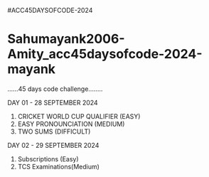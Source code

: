 #ACC45DAYSOFCODE-2024
# Sahumayank2006-Amity_acc45daysofcode-2024-mayank
......45 days code challenge........

DAY 01 - 28 SEPTEMBER 2024
1. CRICKET WORLD CUP QUALIFIER (EASY)
2. EASY PRONOUNCIATION (MEDIUM)
3. TWO SUMS (DIFFICULT)

DAY 02 - 29 SEPTEMBER 2024
1. Subscriptions (Easy)
2. TCS Examinations(Medium)
